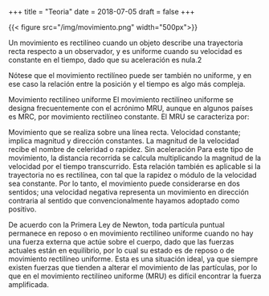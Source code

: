 +++
title = "Teoria"
date = 2018-07-05
draft = false
+++

{{< figure src="/img/movimiento.png" width="500px">}}

Un movimiento es rectilíneo cuando un objeto describe una trayectoria recta respecto 
a un observador, y es uniforme cuando su velocidad es constante en el tiempo,
dado que su aceleración es nula.2​

Nótese que el movimiento rectilíneo puede ser también no uniforme, y en ese caso 
la relación entre la posición y el tiempo es algo más compleja.

Movimiento rectilíneo uniforme
El movimiento rectilíneo uniforme se designa frecuentemente con el acrónimo MRU, aunque en algunos países es MRC, por movimiento rectilíneo constante. El MRU se caracteriza por:

Movimiento que se realiza sobre una línea recta.
Velocidad constante; implica magnitud y dirección constantes.
La magnitud de la velocidad recibe el nombre de celeridad o rapidez.
Sin aceleración
Para este tipo de movimiento, la distancia recorrida se calcula multiplicando la 
magnitud de la velocidad por el tiempo transcurrido. Esta relación también es 
aplicable si la trayectoria no es rectilínea, con tal que la rapidez o módulo de
la velocidad sea constante. Por lo tanto, el movimiento puede considerarse en dos 
sentidos; una velocidad negativa representa un movimiento en dirección contraria 
al sentido que convencionalmente hayamos adoptado como positivo.

De acuerdo con la Primera Ley de Newton, toda partícula puntual permanece en
reposo o en movimiento rectilíneo uniforme cuando no hay una fuerza externa que
actúe sobre el cuerpo, dado que las fuerzas actuales están en equilibrio, por lo 
cual su estado es de reposo o de movimiento rectilíneo uniforme. Esta es una
situación ideal, ya que siempre existen fuerzas que tienden a alterar el movimiento
de las partículas, por lo que en el movimiento rectilíneo uniforme (MRU) es difícil 
encontrar la fuerza amplificada.